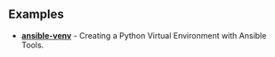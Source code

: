 ## Examples

- [**ansible-venv**](https://github.com/greengorych/wsl-configurations/tree/main/examples/ansible-venv) - Creating a Python Virtual Environment with Ansible Tools.
